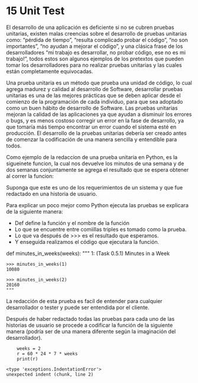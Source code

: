 # 15 Unit Test

El desarrollo de una aplicación es deficiente si no se cubren pruebas unitarias, existen malas creencias sobre el desarrollo de pruebas unitarias como: “pérdida de tiempo”, “resulta complicado probar el código”, “no son importantes”,  “no ayudan a mejorar el código”, y una clásica frase de los desarrolladores “mi trabajo es desarrollar, no probar código, ese no es mi trabajo!”, todos estos son algunos ejemplos de los pretextos que pueden tomar los desarrolladores para no realizar pruebas unitarias y las cuales están completamente equivocadas.

Una prueba unitaria es un método que prueba una unidad de código, lo cual agrega madurez y calidad al desarrollo de Software, desarrollar pruebas unitarias es una de las mejores prácticas que se deben aplicar desde el comienzo de la programación de cada individuo, para que sea adoptado como un buen hábito de desarrollo de Software. 
Las pruebas unitarias mejoran la calidad de las aplicaciones ya que ayudan a disminuir los errores o bugs, y es menos costoso corregir un error en la fase de desarrollo, ya que tomaría más tiempo encontrar un error cuando el sistema esté en producción.
El desarrollo de la pruebas unitarias debería ser creado antes de comenzar la codificación de una manera sencilla y entendible para todos.

Como ejemplo de la redaccion de una prueba unitaria en Python, es la sigueinete funcion, la cual nos devuelve los minutos de una semana y de dos semanas conjuntamente se agrega el resultado que se espera obtener al correr la funcion:

Suponga que este es uno de los requerimientos de un sistema y que fue redactado en una historia de usuario.

Para explicar un poco mejor como Python ejecuta las pruebas se explicara de la siguiente manera:

* Def define la función y el nombre de la función
* Lo que se encuentre entre comiillas triples es tomado como la prueba.
* Lo que va después de >>> es el resultado que esperamos.
* Y enseguida realizamos el código que ejecutara la función.

def minutes_in_weeks(weeks):
    """ 1: (Task 0.5.1) Minutes in a Week

    >>> minutes_in_weeks(1)
    10080

    >>> minutes_in_weeks(2)
    20160
    """

La redacción de esta prueba es facíl de entender para cualquier desarrollador o tester y puede ser entendida por el cliente.

Después de haber redactado todas las pruebas para cada uno de las historias de usuario se procede a codificar la función de la siguiente manera (podría ser de una manera diferente según la imaginación del desarrollador).


~~~~{.python}
    weeks = 2
    r = 60 * 24 * 7 * weeks
    print(r)
~~~~~~~~~~~~~

~~~~{.python}
<type 'exceptions.IndentationError'>
unexpected indent (chunk, line 2)
~~~~~~~~~~~~~






